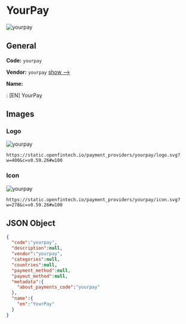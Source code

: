 
# YourPay 
![yourpay](https://static.openfintech.io/payment_providers/yourpay/logo.svg?w=400&c=v0.59.26#w100)  

## General 
 
**Code:** `yourpay` 
 
**Vendor:** `yourpay` [show -->](/vendors/yourpay/) 
 
**Name:** 
 
:	[EN] YourPay 
 

## Images 

### Logo 
 
![yourpay](https://static.openfintech.io/payment_providers/yourpay/logo.svg?w=400&c=v0.59.26#w100)  

```
https://static.openfintech.io/payment_providers/yourpay/logo.svg?w=400&c=v0.59.26#w100
```  

### Icon 
 
![yourpay](https://static.openfintech.io/payment_providers/yourpay/icon.svg?w=278&c=v0.59.26#w100)  

```
https://static.openfintech.io/payment_providers/yourpay/icon.svg?w=278&c=v0.59.26#w100
```  

## JSON Object 

```json
{
  "code":"yourpay",
  "description":null,
  "vendor":"yourpay",
  "categories":null,
  "countries":null,
  "payment_method":null,
  "payout_method":null,
  "metadata":{
    "about_payments_code":"yourpay"
  },
  "name":{
    "en":"YourPay"
  }
}
```  
